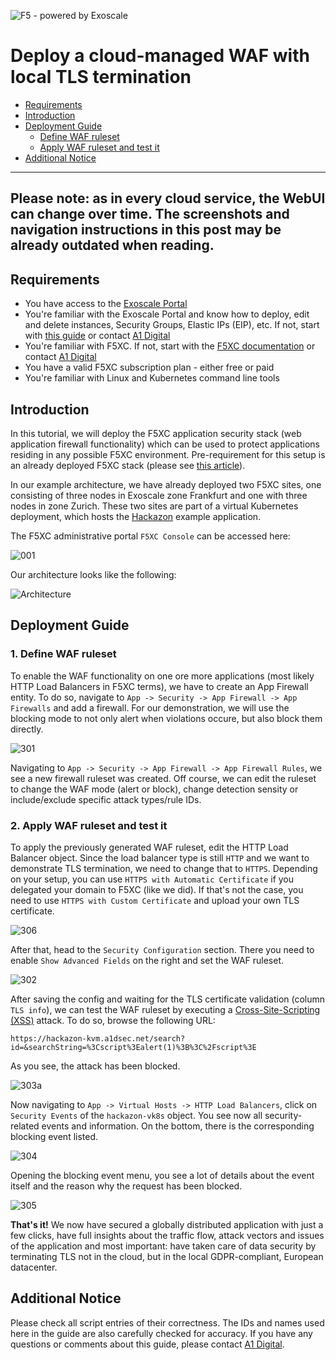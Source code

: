![F5 - powered by Exoscale](img/f5-powered-by-exoscale.png)

# Deploy a cloud-managed WAF with local TLS termination

* [Requirements](#requirements)
* [Introduction](#introduction)
* [Deployment Guide](#deployment-guide)
	- [Define WAF ruleset](#1-define-waf-ruleset)
	- [Apply WAF ruleset and test it](#2-apply-waf-ruleset-and-test-it)
* [Additional Notice](#additional-notice)

---
**Please note:** as in every cloud service, the WebUI can change over time. The screenshots and navigation instructions in this post may be already outdated when reading. 
---

## Requirements

* You have access to the [Exoscale Portal](https://portal.exoscale.com)
* You're familiar with the Exoscale Portal and know how to deploy, edit and delete instances, Security Groups, Elastic IPs (EIP), etc. If not, start with [this guide](https://community.exoscale.com/documentation/compute/quick-start/) or contact [A1 Digital](mailto:vendors.security@a1.digital)
* You're familiar with F5XC. If not, start with the [F5XC documentation](https://docs.cloud.f5.com/docs/) or contact [A1 Digital](mailto:vendors.security@a1.digital)
* You have a valid F5XC subscription plan - either free or paid
* You're familiar with Linux and Kubernetes command line tools

## Introduction

In this tutorial, we will deploy the F5XC application security stack (web application firewall functionality) which can be used to protect applications residing in any possible F5XC environment. Pre-requirement for this setup is an already deployed F5XC stack (please see [this article](f5xc-site-kvm.md)). 

In our example architecture, we have already deployed two F5XC sites, one consisting of three nodes in Exoscale zone Frankfurt and one with three nodes in zone Zurich. These two sites are part of a virtual Kubernetes deployment, which hosts the [Hackazon](https://github.com/rapid7/hackazon) example application. 

The F5XC administrative portal ```F5XC Console``` can be accessed here: 

![001](img/001.png)

Our architecture looks like the following:

![Architecture](img/arch002.png)

## Deployment Guide

### 1. Define WAF ruleset

To enable the WAF functionality on one ore more applications (most likely HTTP Load Balancers in F5XC terms), we have to create an App Firewall entity. To do so, navigate to ```App -> Security -> App Firewall -> App Firewalls``` and add a firewall. For our demonstration, we will use the blocking mode to not only alert when violations occure, but also block them directly. 

![301](img/301.png)

Navigating to ```App -> Security -> App Firewall -> App Firewall Rules```, we see a new firewall ruleset was created. Off course, we can edit the ruleset to change the WAF mode (alert or block), change detection sensity or include/exclude specific attack types/rule IDs. 

### 2. Apply WAF ruleset and test it

To apply the previously generated WAF ruleset, edit the HTTP Load Balancer object. Since the load balancer type is still ```HTTP``` and we want to demonstrate TLS termination, we need to change that to ```HTTPS```. Depending on your setup, you can use ```HTTPS with Automatic Certificate``` if you delegated your domain to F5XC (like we did). If that's not the case, you need to use ```HTTPS with Custom Certificate``` and upload your own TLS certificate. 

![306](img/306.png)

After that, head to the ```Security Configuration``` section. There you need to enable ```Show Advanced Fields``` on the right and set the WAF ruleset.

![302](img/302.png)

After saving the config and waiting for the TLS certificate validation (column ```TLS info```), we can test the WAF ruleset by executing a [Cross-Site-Scripting (XSS)](https://en.wikipedia.org/wiki/Cross-site_scripting) attack. To do so, browse the following URL:

```
https://hackazon-kvm.a1dsec.net/search?id=&searchString=%3Cscript%3Ealert(1)%3B%3C%2Fscript%3E
```

As you see, the attack has been blocked. 

![303a](img/303a.png)

Now navigating to ```App -> Virtual Hosts -> HTTP Load Balancers```, click on ```Security Events``` of the ```hackazon-vk8s``` object. You see now all security-related events and information. On the bottom, there is the corresponding blocking event listed.

![304](img/304.png)

Opening the blocking event menu, you see a lot of details about the event itself and the reason why the request has been blocked. 

![305](img/305.png)

**That's it!** We now have secured a globally distributed application with just a few clicks, have full insights about the traffic flow, attack vectors and issues of the application and most important: have taken care of data security by terminating TLS not in the cloud, but in the local GDPR-compliant, European datacenter. 


## Additional Notice

Please check all script entries of their correctness. The IDs and names used here in the guide are also carefully checked for accuracy. If you have any questions or comments about this guide, please contact [A1 Digital](mailto:vendors.security@a1.digital).